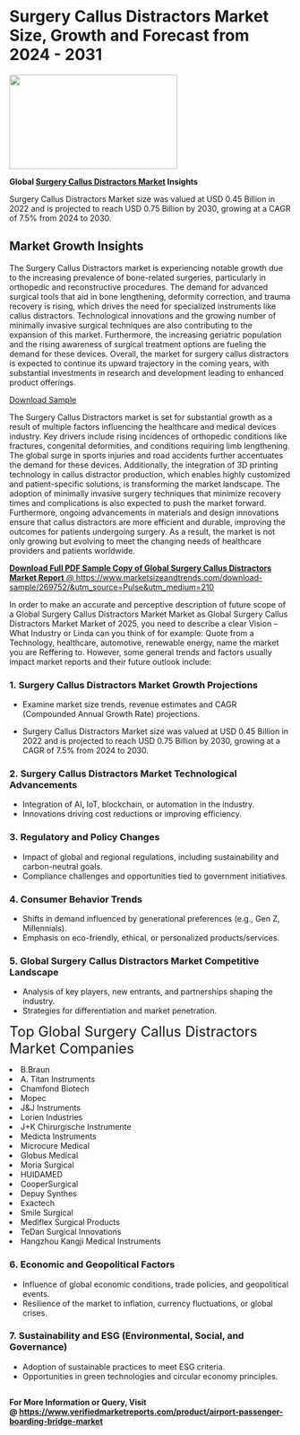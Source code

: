 <H1>Surgery Callus Distractors Market Size, Growth and Forecast from 2024 - 2031</H1><img class="aligncenter size-medium wp-image-584254" src="https://thirdeyenews.in/wp-content/uploads/2024/09/Global-Market-Research-300x168.jpeg" alt="" width="300" height="168" /><p><strong>Global&nbsp;<a href="https://www.marketsizeandtrends.com/download-sample/269752/&amp;utm_source=Pulse&amp;utm_medium=210">Surgery Callus Distractors Market</a> Insights</strong></p><p>Surgery Callus Distractors Market size was valued at USD 0.45 Billion in 2022 and is projected to reach USD 0.75 Billion by 2030, growing at a CAGR of 7.5% from 2024 to 2030.</p><p><h2>Market Growth Insights</h2> <p>The Surgery Callus Distractors market is experiencing notable growth due to the increasing prevalence of bone-related surgeries, particularly in orthopedic and reconstructive procedures. The demand for advanced surgical tools that aid in bone lengthening, deformity correction, and trauma recovery is rising, which drives the need for specialized instruments like callus distractors. Technological innovations and the growing number of minimally invasive surgical techniques are also contributing to the expansion of this market. Furthermore, the increasing geriatric population and the rising awareness of surgical treatment options are fueling the demand for these devices. Overall, the market for surgery callus distractors is expected to continue its upward trajectory in the coming years, with substantial investments in research and development leading to enhanced product offerings.</p> <p><a href="#">Download Sample</a></p> <p>The Surgery Callus Distractors market is set for substantial growth as a result of multiple factors influencing the healthcare and medical devices industry. Key drivers include rising incidences of orthopedic conditions like fractures, congenital deformities, and conditions requiring limb lengthening. The global surge in sports injuries and road accidents further accentuates the demand for these devices. Additionally, the integration of 3D printing technology in callus distractor production, which enables highly customized and patient-specific solutions, is transforming the market landscape. The adoption of minimally invasive surgery techniques that minimize recovery times and complications is also expected to push the market forward. Furthermore, ongoing advancements in materials and design innovations ensure that callus distractors are more efficient and durable, improving the outcomes for patients undergoing surgery. As a result, the market is not only growing but evolving to meet the changing needs of healthcare providers and patients worldwide. <p><a href="#"></p><p><span class=""><strong>Download Full PDF Sample Copy of Global Surgery Callus Distractors Market Report</strong> @ <a href="https://www.marketsizeandtrends.com/download-sample/269752/&amp;utm_source=Pulse&amp;utm_medium=210" target="_blank">https://www.marketsizeandtrends.com/download-sample/269752/&amp;utm_source=Pulse&amp;utm_medium=210</a></span></p><p>In order to make an accurate and perceptive description of future scope of a Global&nbsp;Surgery Callus Distractors Market Market as Global&nbsp;Surgery Callus Distractors Market Market of 2025, you need to describe a clear Vision &ndash; What Industry or Linda can you think of for example: Quote from a Technology, healthcare, automotive, renewable energy, name the market you are Reffering to. However, some general trends and factors usually impact market reports and their future outlook include:</p><h3>1.&nbsp;<strong>Surgery Callus Distractors Market Growth Projections</strong></h3><ul><li>Examine market size trends, revenue estimates and CAGR (Compounded Annual Growth Rate) projections.</li><li><p>Surgery Callus Distractors Market size was valued at USD 0.45 Billion in 2022 and is projected to reach USD 0.75 Billion by 2030, growing at a CAGR of 7.5% from 2024 to 2030.</p></li></ul><h3>2.&nbsp;<strong>Surgery Callus Distractors Market Technological Advancements</strong></h3><ul><li>Integration of AI, IoT, blockchain, or automation in the industry.</li><li>Innovations driving cost reductions or improving efficiency.</li></ul><h3>3.&nbsp;<strong>Regulatory and Policy Changes</strong></h3><ul><li>Impact of global and regional regulations, including sustainability and carbon-neutral goals.</li><li>Compliance challenges and opportunities tied to government initiatives.</li></ul><h3>4.&nbsp;<strong>Consumer Behavior Trends</strong></h3><ul><li>Shifts in demand influenced by generational preferences (e.g., Gen Z, Millennials).</li><li>Emphasis on eco-friendly, ethical, or personalized products/services.</li></ul><h3>5.&nbsp;<strong>Global Surgery Callus Distractors Market Competitive Landscape</strong></h3><ul><li>Analysis of key players, new entrants, and partnerships shaping the industry.</li><li>Strategies for differentiation and market penetration.</li></ul><p data-pm-slice="1 1 []"><span style="color: inherit; font-family: inherit; font-size: 25px;">Top Global Surgery Callus Distractors Market Companies</span></p><div class="" data-test-id=""><p><li>B.Braun</li><li> A. Titan Instruments</li><li> Chamfond Biotech</li><li> Mopec</li><li> J&J Instruments</li><li> Lorien Industries</li><li> J+K Chirurgische Instrumente</li><li> Medicta Instruments</li><li> Microcure Medical</li><li> Globus Medical</li><li> Moria Surgical</li><li> HUIDAMED</li><li> CooperSurgical</li><li> Depuy Synthes</li><li> Exactech</li><li> Smile Surgical</li><li> Mediflex Surgical Products</li><li> TeDan Surgical Innovations</li><li> Hangzhou Kangji Medical Instruments</li></p></div><h3>6.&nbsp;<strong>Economic and Geopolitical Factors</strong></h3><ul><li>Influence of global economic conditions, trade policies, and geopolitical events.</li><li>Resilience of the market to inflation, currency fluctuations, or global crises.</li></ul><h3>7.&nbsp;<strong>Sustainability and ESG (Environmental, Social, and Governance)</strong></h3><ul><li>Adoption of sustainable practices to meet ESG criteria.</li><li>Opportunities in green technologies and circular economy principles.</li></ul><h2><strong style="font-size: 14px;">For More Information or Query, Visit @&nbsp;</strong><a style="background-color: #ffffff; font-size: 14px;" href="https://www.marketsizeandtrends.com/report/surgery-callus-distractors-market/" target="_blank">https://www.verifiedmarketreports.com/product/airport-passenger-boarding-bridge-market</a></h2>
